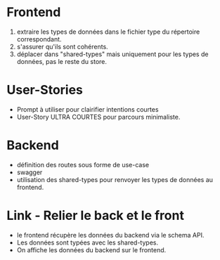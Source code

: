 # Frontend

1. extraire les types de données dans le fichier type du répertoire correspondant.
2. s'assurer qu'ils sont cohérents.
3. déplacer dans "shared-types" mais uniquement pour les types de données, pas le reste du store.

# User-Stories

- Prompt à utiliser pour clairifier intentions courtes
- User-Story ULTRA COURTES pour parcours minimaliste.

# Backend

- définition des routes sous forme de use-case
- swagger
- utilisation des shared-types pour renvoyer les types de données au frontend.

# Link - Relier le back et le front

- le frontend récupère les données du backend via le schema API.
- Les données sont typées avec les shared-types.
- On affiche les données du backend sur le frontend.
